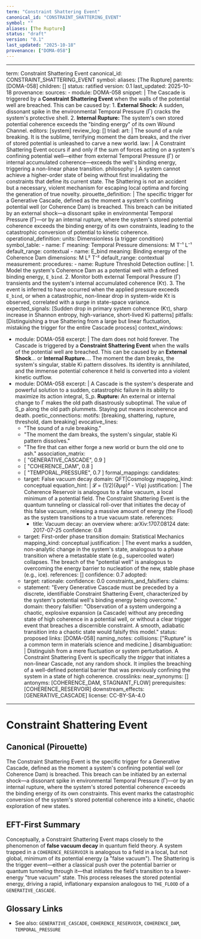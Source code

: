 ```yaml
---
term: "Constraint Shattering Event"
canonical_id: "CONSTRAINT_SHATTERING_EVENT"
symbol: ""
aliases: [The Rupture]
status: "draft"
version: "0.1"
last_updated: "2025-10-18"
provenance: ["DOMA-058"]
---
```


---
term: Constraint Shattering Event
canonical_id: CONSTRAINT_SHATTERING_EVENT
symbol: 
aliases: [The Rupture]
parents: [DOMA-058]
children: []
status: ratified
version: 0.1
last_updated: 2025-10-18
provenance:
  sources:
    - module: DOMA-058
      snippet: |
        The Cascade is triggered by a **Constraint Shattering Event** when the walls of the potential well are breached. This can be caused by:
        1.  **External Shock:** A sudden, dissonant spike in the environmental Temporal Pressure (Γ) cracks the system's protective shell.
        2.  **Internal Rupture:** The system's own stored potential coherence exceeds the "binding energy" of its own Wound Channel.
  editors: [system]
  review_log: []
triad:
  art: |
    The sound of a rule breaking. It is the sublime, terrifying moment the dam breaks, and the river of stored potential is unleashed to carve a new world.
  law: |
    A Constraint Shattering Event occurs if and only if the sum of forces acting on a system's confining potential well—either from external Temporal Pressure (Γ) or internal accumulated coherence—exceeds the well's binding energy, triggering a non-linear phase transition.
  philosophy: |
    A system cannot achieve a higher-order state of being without first invalidating the constraints that define its current state. The Shattering is not an accident but a necessary, violent mechanism for escaping local optima and forcing the generation of true novelty.
pirouette_definition: |
  The specific trigger for a Generative Cascade, defined as the moment a system's confining potential well (or Coherence Dam) is breached. This breach can be initiated by an external shock—a dissonant spike in environmental Temporal Pressure (Γ)—or by an internal rupture, where the system's stored potential coherence exceeds the binding energy of its own constraints, leading to the catastrophic conversion of potential to kinetic coherence.
operational_definition:
  units: Dimensionless (a trigger condition)
  symbol_table:
    - name: Γ
      meaning: Temporal Pressure
      dimensions: M T⁻¹ L⁻¹
      default_range: contextual
    - name: E_bind
      meaning: Binding energy of the Coherence Dam
      dimensions: M L² T⁻²
      default_range: contextual
  measurement:
    procedures:
      - name: Rupture Threshold Detection
        outline: |
          1. Model the system's Coherence Dam as a potential well with a defined binding energy, `E_bind`.
          2. Monitor both external Temporal Pressure (Γ) transients and the system's internal accumulated coherence (Kτ).
          3. The event is inferred to have occurred when the applied pressure exceeds `E_bind`, or when a catastrophic, non-linear drop in system-wide Kτ is observed, correlated with a surge in state-space variance.
        expected_signals: [Sudden drop in primary system coherence (Kτ), sharp increase in Shannon entropy, high-variance, short-lived Ki patterns]
        pitfalls: [Distinguishing a true Shattering from a large but linear fluctuation, mistaking the trigger for the entire Cascade process]
context_windows:
  - module: DOMA-058
    excerpt: |
      The dam does not hold forever. The Cascade is triggered by a **Constraint Shattering Event** when the walls of the potential well are breached. This can be caused by an **External Shock**... or **Internal Rupture**.... The moment the dam breaks, the system's singular, stable Ki pattern dissolves. Its identity is annihilated, and the immense potential coherence it held is converted into a violent kinetic outflow.
  - module: DOMA-058
    excerpt: |
      A Cascade is the system's desperate and powerful solution to a sudden, catastrophic failure in its ability to maximize its action integral, S_p. **Rupture:** An external or internal change to Γ makes the old path disastrously suboptimal. The value of S_p along the old path plummets. Staying put means incoherence and death.
poetic_connections:
  motifs: [breaking, shattering, rupture, threshold, dam breaking]
  evocative_lines:
    - "The sound of a rule breaking."
    - "The moment the dam breaks, the system's singular, stable Ki pattern dissolves."
    - "The fire that can either forge a new world or burn the old one to ash."
  association_matrix:
    - [ "GENERATIVE_CASCADE", 0.9 ]
    - [ "COHERENCE_DAM", 0.8 ]
    - [ "TEMPORAL_PRESSURE", 0.7 ]
formal_mappings:
  candidates:
    - target: False vacuum decay
      domain: QFT|Cosmology
      mapping_kind: conceptual
      equation_hint: |
        𝓛 = (1/2)(∂μφ)² - V(φ)
      justification: |
        The Coherence Reservoir is analogous to a false vacuum, a local minimum of a potential field. The Constraint Shattering Event is the quantum tunneling or classical roll-over that initiates the decay of this false vacuum, releasing a massive amount of energy (the Flood) as the system transitions to a true vacuum state.
      references:
        - title: Vacuum decay: an overview
          where: arXiv:1707.08124
          date: 2017-07-25
      confidence: 0.8
    - target: First-order phase transition
      domain: Statistical Mechanics
      mapping_kind: conceptual
      justification: |
        The event marks a sudden, non-analytic change in the system's state, analogous to a phase transition where a metastable state (e.g., supercooled water) collapses. The breach of the "potential well" is analogous to overcoming the energy barrier to nucleation of the new, stable phase (e.g., ice).
      references: []
      confidence: 0.7
  adopted:
    - target: 
      rationale: 
      confidence: 0.0
constraints_and_falsifiers:
  claims:
    - statement: "Every Generative Cascade must be preceded by a discrete, identifiable Constraint Shattering Event, characterized by the system's potential well's binding energy being overcome."
      domain: theory
      falsifier: "Observation of a system undergoing a chaotic, explosive expansion (a Cascade) without any preceding state of high coherence in a potential well, or without a clear trigger event that breaches a discernible constraint. A smooth, adiabatic transition into a chaotic state would falsify this model."
      status: proposed
      links: [DOMA-058]
naming_notes:
  collisions: ["Rupture" is a common term in materials science and medicine.]
  disambiguation: |
    Distinguish from a mere fluctuation or system perturbation. A Constraint Shattering Event is specifically the *trigger* that initiates a non-linear Cascade, not any random shock. It implies the breaching of a well-defined potential barrier that was previously confining the system in a state of high coherence.
crosslinks:
  near_synonyms: []
  antonyms: [COHERENCE_DAM, STAGNANT_FLOW]
  prerequisites: [COHERENCE_RESERVOIR]
  downstream_effects: [GENERATIVE_CASCADE]
license: CC-BY-SA-4.0
---

# Constraint Shattering Event

## Canonical (Pirouette)
The Constraint Shattering Event is the specific trigger for a Generative Cascade, defined as the moment a system's confining potential well (or Coherence Dam) is breached. This breach can be initiated by an external shock—a dissonant spike in environmental Temporal Pressure (Γ)—or by an internal rupture, where the system's stored potential coherence exceeds the binding energy of its own constraints. This event marks the catastrophic conversion of the system's stored potential coherence into a kinetic, chaotic exploration of new states.

## EFT-First Summary
Conceptually, a Constraint Shattering Event maps closely to the phenomenon of **false vacuum decay** in quantum field theory. A system trapped in a `COHERENCE_RESERVOIR` is analogous to a field in a local, but not global, minimum of its potential energy (a "false vacuum"). The Shattering is the trigger event—either a classical push over the potential barrier or quantum tunneling through it—that initiates the field's transition to a lower-energy "true vacuum" state. This process releases the stored potential energy, driving a rapid, inflationary expansion analogous to `THE_FLOOD` of a `GENERATIVE_CASCADE`.

## Glossary Links
- See also: `GENERATIVE_CASCADE`, `COHERENCE_RESERVOIR`, `COHERENCE_DAM`, `TEMPORAL_PRESSURE`
